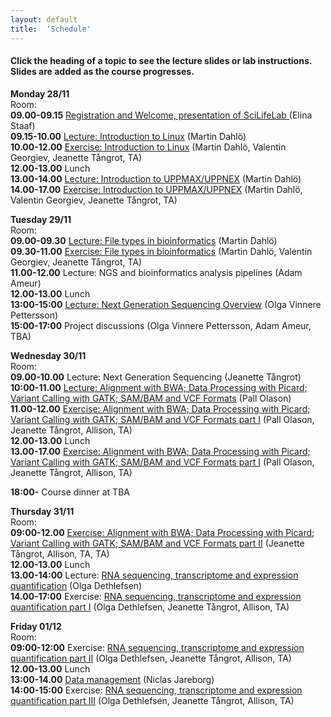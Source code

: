 ```yaml
---
layout: default
title:  'Schedule'
---
```


#### Click the heading of a topic to see the lecture slides or lab instructions. Slides are added as the course progresses.

**Monday 28/11**  
Room:  
**09.00-09.15** [Registration and Welcome, presentation of SciLifeLab ](slides/Kurs_160919.pptx) (Elina Staaf)  
**09.15-10.00** [Lecture: Introduction to Linux](slides/dahlo-linux.pdf) (Martin Dahlö)  
**10.00-12.00** [Exercise: Introduction to Linux](labs/linux-intro) (Martin Dahlö, Valentin Georgiev, Jeanette Tångrot, TA)  
**12.00-13.00** Lunch  
**13.00-14.00** [Lecture: Introduction to UPPMAX/UPPNEX](slides/dahlo-uppmax.pdf) (Martin Dahlö)  
**14.00-17.00** [Exercise: Introduction to UPPMAX/UPPNEX](labs/uppmax-intro) (Martin Dahlö, Valentin Georgiev, Jeanette Tångrot, TA)  

**Tuesday 29/11**  
Room:  
**09.00-09.30** [Lecture: File types in bioinformatics](slides/dahlo-filetypes.pdf) (Martin Dahlö)  
**09.30-11.00** [Exercise: File types in bioinformatics](labs/filetypes) (Martin Dahlö, Valentin Georgiev, Jeanette Tångrot, TA)  
**11.00-12.00** Lecture: NGS and bioinformatics analysis pipelines (Adam Ameur)  
**12.00-13.00** Lunch  
**13:00-15:00** [Lecture: Next Generation Sequencing Overview](slides/Sequencing_OVP2016_a.pptx) (Olga Vinnere Pettersson)  
**15:00-17:00** Project discussions (Olga Vinnere Pettersson, Adam Ameur, TBA)  

**Wednesday 30/11**  
Room:  
**09.00-10.00** Lecture: Next Generation Sequencing (Jeanette Tångrot)  
**10:00-11.00** [Lecture: Alignment with BWA; Data Processing with Picard; Variant Calling with GATK; SAM/BAM and VCF Formats](../1601/slides/NGS_AJ_201511.pdf) (Pall Olason)   
**11.00-12.00** [Exercise: Alignment with BWA; Data Processing with Picard; Variant Calling with GATK; SAM/BAM and VCF Formats part I](labs/resequencing-analysis) (Pall Olason, Jeanette Tångrot, Allison, TA)  
**12.00-13.00** Lunch  
**13.00-17.00** [Exercise: Alignment with BWA; Data Processing with Picard; Variant Calling with GATK; SAM/BAM and VCF Formats part I](labs/resequencing-analysis) (Pall Olason, Jeanette Tångrot, Allison, TA)  

**18:00-** Course dinner at TBA  

**Thursday 31/11**  
Room:  
**09:00-12.00** [Exercise: Alignment with BWA; Data Processing with Picard; Variant Calling with GATK; SAM/BAM and VCF Formats part II](labs/resequencing-analysis) (Jeanette Tångrot, Allison, TA, TA)  
**12.00-13.00** Lunch  
**13.00-14:00** Lecture: [RNA sequencing, transcriptome and expression quantification](slides/Kallman-RNAseq.pdf) (Olga Dethlefsen)  
**14.00-17:00** Exercise: [RNA sequencing, transcriptome and expression quantification part I](labs/rnaseq_tutorial_in_progress) (Olga Dethlefsen, Jeanette Tångrot, Allison, TA)  

**Friday 01/12**  
Room:   
**09:00-12:00** Exercise: [RNA sequencing, transcriptome and expression quantification part II](labs/rnaseq_tutorial_in_progress) (Olga Dethlefsen, Jeanette Tångrot, Allison, TA)  
**12.00-13.00** Lunch   
**13:00-14.00** [Data management](slides/2016_09_23_Data_management_NGS_course.pdf) (Niclas Jareborg)     
**14:00-15:00** Exercise: [RNA sequencing, transcriptome and expression quantification part III](labs/rnaseq_tutorial_in_progress) (Olga Dethlefsen, Jeanette Tångrot, Allison, TA)  
